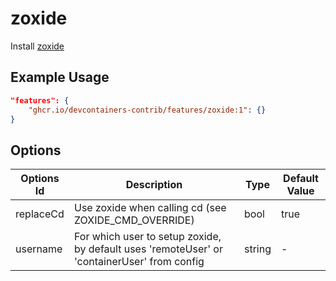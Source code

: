 
# zoxide

Install [zoxide](https://github.com/ajeetdsouza/zoxide)

## Example Usage

```json
"features": {
    "ghcr.io/devcontainers-contrib/features/zoxide:1": {}
}
```

## Options

| Options Id | Description | Type | Default Value |
|-----|-----|-----|-----|
| replaceCd | Use zoxide when calling cd (see ZOXIDE_CMD_OVERRIDE) | bool | true |
| username | For which user to setup zoxide, by default uses 'remoteUser' or 'containerUser' from config | string | - |
